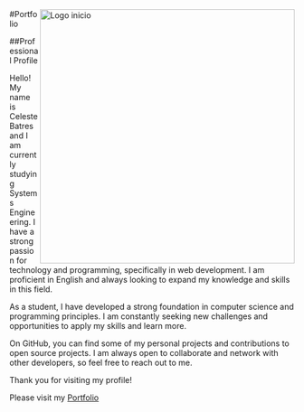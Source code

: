 <img src="http://clubedosgeeks.com.br/wp-content/uploads/2016/01/dormrm.gif" min-width="450px" max-width="450px" width="450px" align="right" alt="Logo inicio">   
#Portfolio


##Professional Profile

Hello! My name is Celeste Batres and I am currently studying Systems Engineering. I have a strong passion for technology and programming, specifically in web development. I am proficient in English and always looking to expand my knowledge and skills in this field.

As a student, I have developed a strong foundation in computer science and programming principles. I am constantly seeking new challenges and opportunities to apply my skills and learn more.

On GitHub, you can find some of my personal projects and contributions to open source projects. I am always open to collaborate and network with other developers, so feel free to reach out to me.

Thank you for visiting my profile!

Please visit my [Portfolio](https://celestebatres.github.io/)
